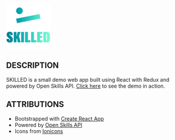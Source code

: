 <img src="./src/images/logo_gradient.png" alt="Skilled Logo" width="120px">

## DESCRIPTION
SKILLED is a small demo web app built using React with Redux and powered by Open Skills API. [Click here](https://www.marianneciara.com/skilled/) to see the demo in action.

## ATTRIBUTIONS
* Bootstrapped with [Create React App](https://github.com/facebook/create-react-app)
* Powered by [Open Skills API](http://dataatwork.org/data/)
* Icons from [Ionicons](https://ionicons.com/)